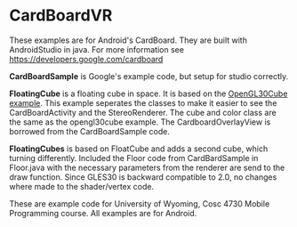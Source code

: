 # CardBoardVR
These examples are for Android's CardBoard.  They are built with AndroidStudio in java. For more information see https://developers.google.com/cardboard<BR>

<b>CardBoardSample</b> is Google's example code, but setup for studio correctly.<BR>

<b>FloatingCube</b> is a floating cube in space.  It is based on the <a href="https://github.com/JimSeker/opengl/tree/master/OpenGL30Cube">OpenGL30Cube example</a>.  This example seperates the classes to make it easier to see the CardBoardActivity and the StereoRenderer.  The cube and color class are the same as the opengl30cube example.  The CardboardOverlayView is borrowed from the CardBoardSample code.<BR>

<b>FloatingCubes</b> is based on FloatCube and adds a second cube, which turning differently.  Included the Floor code from CardBardSample in Floor.java with the necessary parameters from the renderer are send to the draw function.  Since GLES30 is backward compatible to 2.0, no changes where made to the shader/vertex code.

These are example code for University of Wyoming, Cosc 4730 Mobile Programming course.  All examples are for Android.
